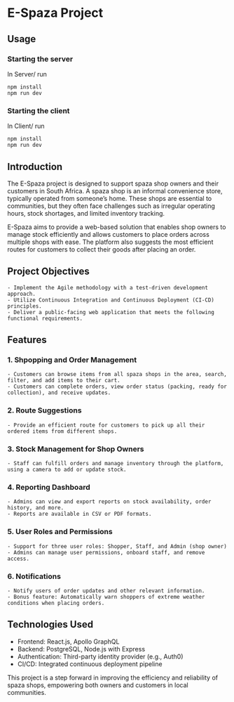 # E-Spaza Project

## Usage

### Starting the server
In Server/ run
```
npm install
npm run dev
```
### Starting the client
In Client/ run
```
npm install
npm run dev
```
## Introduction

  The E-Spaza project is designed to support spaza shop owners and their customers in South Africa. A spaza shop is an informal convenience store, typically operated from someone’s home. These shops are essential to communities, but they often face challenges such as irregular operating hours, stock shortages, and limited inventory tracking.

  E-Spaza aims to provide a web-based solution that enables shop owners to manage stock efficiently and allows customers to place orders across multiple shops with ease. The platform also suggests the most efficient routes for customers to collect their goods after placing an order.


## Project Objectives
  
    - Implement the Agile methodology with a test-driven development approach.
    - Utilize Continuous Integration and Continuous Deployment (CI-CD) principles.
    - Deliver a public-facing web application that meets the following functional requirements.

## Features

### 1. Shpopping and Order Management
    
    - Customers can browse items from all spaza shops in the area, search, filter, and add items to their cart.
    - Customers can complete orders, view order status (packing, ready for collection), and receive updates.

### 2. Route Suggestions
    
    - Provide an efficient route for customers to pick up all their ordered items from different shops.

### 3. Stock Management for Shop Owners
    
    - Staff can fulfill orders and manage inventory through the platform, using a camera to add or update stock.

### 4. Reporting Dashboard
    
    - Admins can view and export reports on stock availability, order history, and more.
    - Reports are available in CSV or PDF formats.

### 5. User Roles and Permissions
    
    - Support for three user roles: Shopper, Staff, and Admin (shop owner)
    - Admins can manage user permissions, onboard staff, and remove access.

### 6. Notifications
    
    - Notify users of order updates and other relevant information.
    - Bonus feature: Automatically warn shoppers of extreme weather conditions when placing orders.


## Technologies Used

  - Frontend: React.js, Apollo GraphQL
  - Backend: PostgreSQL, Node.js with Express
  - Authentication: Third-party identity provider (e.g., Auth0)
  - CI/CD: Integrated continuous deployment pipeline


This project is a step forward in improving the efficiency and reliability of spaza shops, empowering both owners and customers in local communities.